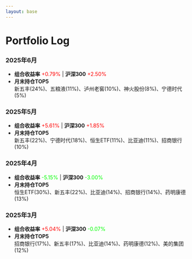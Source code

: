 ```yaml
---
layout: base 
---
```


# Portfolio Log

### 2025年6月
- **组合收益率** <span style="color: #FF0000;">+0.79%</span> | **沪深300** <span style="color: #FF0000;">+2.50%</span> 
- **月末持仓TOP5**  
新五丰(24%)、五粮液(11%)、泸州老窖(10%)、神火股份(8%)、宁德时代(5%)

### 2025年5月
- **组合收益率** <span style="color: #FF0000;">+5.61%</span> | **沪深300** <span style="color: #FF0000;">+1.85%</span> 
- **月末持仓TOP5**  
新五丰(22%)、宁德时代(18%)、恒生ETF(11%)、比亚迪(11%)、招商银行(10%)

### 2025年4月
- **组合收益率** <span style="color: #00FF00;">-5.15%</span> | **沪深300** <span style="color: #00FF00;">-3.00%</span>
- **月末持仓TOP5**  
恒生ETF(30%)、新五丰(22%)、比亚迪(14%)、招商银行(14%)、药明康德(13%)

### 2025年3月
- **组合收益率** <span style="color: #FF0000;">+5.04%</span> | **沪深300** <span style="color: #00FF00;">-0.07%</span> 
- **月末持仓TOP5**  
招商银行(17%)、新五丰(17%)、比亚迪(14%)、药明康德(12%)、美的集团(12%)